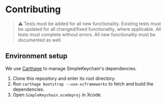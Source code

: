 # Contributing

> ⚠️ Tests must be added for all new functionality. Existing tests must be updated for all changed/fixed functionality, where applicable. All tests must complete without errors. All new functionality must be documented as well.

## Environment setup

We use [Carthage](https://github.com/Carthage/Carthage) to manage SimpleKeychain's dependencies. 

1. Clone this repository and enter its root directory.
2. Run `carthage bootstrap --use-xcframeworks` to fetch and build the dependencies.
3. Open `SimpleKeychain.xcodeproj` in Xcode.
